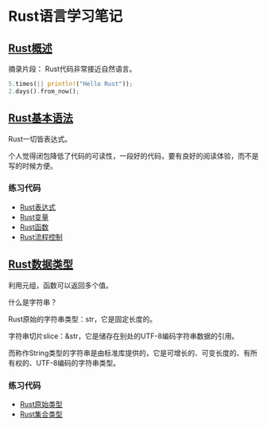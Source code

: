 # Rust语言学习笔记

## [Rust概述](https://mp.weixin.qq.com/s?__biz=MzA5NTQyNDIyNw==&mid=2247483774&idx=1&sn=0f76ebdaf945da8f28c7753d9fd4399a)

摘录片段：
Rust代码非常接近自然语言。

```Rust
5.times(|| println!("Hello Rust"));
2.days().from_now();
```
## [Rust基本语法](https://mp.weixin.qq.com/s?__biz=MzA5NTQyNDIyNw==&mid=2247483778&idx=1&sn=52c655fb8bbc81eaaa0ce2acc1c9d07f)

Rust一切皆表达式。

个人觉得闭包降低了代码的可读性，一段好的代码，要有良好的阅读体验，而不是写的时候方便。

### 练习代码

* [Rust表达式](https://github.com/lesterli/rust-practice/blob/master/src/statement.rs)
* [Rust变量](https://github.com/lesterli/rust-practice/blob/master/src/variable.rs)
* [Rust函数](https://github.com/lesterli/rust-practice/blob/master/src/function.rs)
* [Rust流程控制](https://github.com/lesterli/rust-practice/blob/master/src/control_flow.rs)

## [Rust数据类型](https://mp.weixin.qq.com/s?__biz=MzA5NTQyNDIyNw==&mid=2247483783&idx=1&sn=8625be095bdcc56758136cd837e5b107)

利用元组，函数可以返回多个值。

什么是字符串？

Rust原始的字符串类型：str，它是固定长度的。

字符串切片slice：&str，它是储存在别处的UTF-8编码字符串数据的引用。

而称作String类型的字符串是由标准库提供的，它是可增长的、可变长度的、有所有权的、UTF-8编码的字符串类型。

### 练习代码

* [Rust原始类型](https://github.com/lesterli/rust-practice/blob/master/src/primitives.rs)
* [Rust集合类型](https://github.com/lesterli/rust-practice/blob/master/src/collections.rs)
